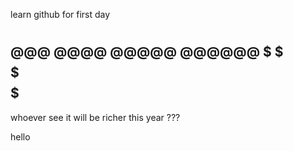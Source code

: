 learn github for first day

#
#
#
#
@@@
@@@@
@@@@@
@@@@@@
$
$$$
$$$$$
$$$$$$$
----------------------
whoever see it will be richer this year
???

hello